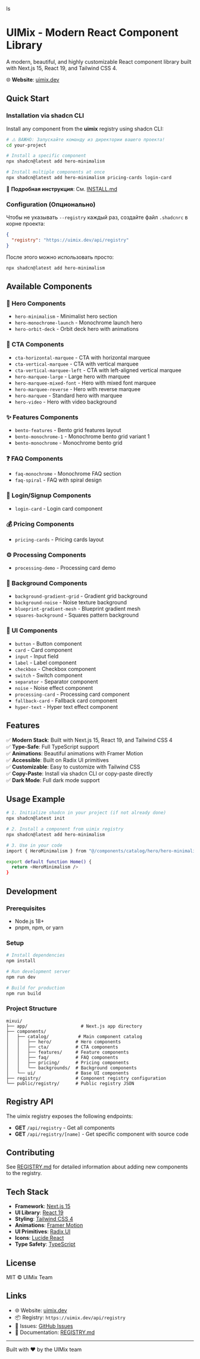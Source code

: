 ls
# UIMix - Modern React Component Library

A modern, beautiful, and highly customizable React component library built with Next.js 15, React 19, and Tailwind CSS 4.

🌐 **Website**: [uimix.dev](https://uimix.dev)

## Quick Start

### Installation via shadcn CLI

Install any component from the **uimix** registry using shadcn CLI:

```bash
# ⚠️ ВАЖНО: Запускайте команду из директории вашего проекта!
cd your-project

# Install a specific component
npx shadcn@latest add hero-minimalism

# Install multiple components at once
npx shadcn@latest add hero-minimalism pricing-cards login-card
```

📖 **Подробная инструкция**: См. [INSTALL.md](./INSTALL.md)

### Configuration (Опционально)

Чтобы не указывать `--registry` каждый раз, создайте файл `.shadcnrc` в корне проекта:

```json
{
  "registry": "https://uimix.dev/api/registry"
}
```

После этого можно использовать просто:
```bash
npx shadcn@latest add hero-minimalism
```

## Available Components

### 🎯 Hero Components
- `hero-minimalism` - Minimalist hero section
- `hero-monochrome-launch` - Monochrome launch hero
- `hero-orbit-deck` - Orbit deck hero with animations

### 📣 CTA Components
- `cta-horizontal-marquee` - CTA with horizontal marquee
- `cta-vertical-marquee` - CTA with vertical marquee
- `cta-vertical-marquee-left` - CTA with left-aligned vertical marquee
- `hero-marquee-large` - Large hero with marquee
- `hero-marquee-mixed-font` - Hero with mixed font marquee
- `hero-marquee-reverse` - Hero with reverse marquee
- `hero-marquee` - Standard hero with marquee
- `hero-video` - Hero with video background

### ✨ Features Components
- `bento-features` - Bento grid features layout
- `bento-monochrome-1` - Monochrome bento grid variant 1
- `bento-monochrome` - Monochrome bento grid

### ❓ FAQ Components
- `faq-monochrome` - Monochrome FAQ section
- `faq-spiral` - FAQ with spiral design

### 🔐 Login/Signup Components
- `login-card` - Login card component

### 💰 Pricing Components
- `pricing-cards` - Pricing cards layout

### ⚙️ Processing Components
- `processing-demo` - Processing card demo

### 🎨 Background Components
- `background-gradient-grid` - Gradient grid background
- `background-noise` - Noise texture background
- `blueprint-gradient-mesh` - Blueprint gradient mesh
- `squares-background` - Squares pattern background

### 🧱 UI Components
- `button` - Button component
- `card` - Card component
- `input` - Input field
- `label` - Label component
- `checkbox` - Checkbox component
- `switch` - Switch component
- `separator` - Separator component
- `noise` - Noise effect component
- `processing-card` - Processing card component
- `fallback-card` - Fallback card component
- `hyper-text` - Hyper text effect component

## Features

✅ **Modern Stack**: Built with Next.js 15, React 19, and Tailwind CSS 4  
✅ **Type-Safe**: Full TypeScript support  
✅ **Animations**: Beautiful animations with Framer Motion  
✅ **Accessible**: Built on Radix UI primitives  
✅ **Customizable**: Easy to customize with Tailwind CSS  
✅ **Copy-Paste**: Install via shadcn CLI or copy-paste directly  
✅ **Dark Mode**: Full dark mode support  

## Usage Example

```bash
# 1. Initialize shadcn in your project (if not already done)
npx shadcn@latest init

# 2. Install a component from uimix registry
npx shadcn@latest add hero-minimalism

# 3. Use in your code
import { HeroMinimalism } from "@/components/catalog/hero/hero-minimalism"

export default function Home() {
  return <HeroMinimalism />
}
```

## Development

### Prerequisites

- Node.js 18+ 
- pnpm, npm, or yarn

### Setup

```bash
# Install dependencies
npm install

# Run development server
npm run dev

# Build for production
npm run build
```

### Project Structure

```
mixui/
├── app/                    # Next.js app directory
├── components/
│   ├── catalog/           # Main component catalog
│   │   ├── hero/         # Hero components
│   │   ├── cta/          # CTA components
│   │   ├── features/     # Feature components
│   │   ├── faq/          # FAQ components
│   │   ├── pricing/      # Pricing components
│   │   └── backgrounds/  # Background components
│   └── ui/               # Base UI components
├── registry/             # Component registry configuration
└── public/registry/      # Public registry JSON
```

## Registry API

The uimix registry exposes the following endpoints:

- **GET** `/api/registry` - Get all components
- **GET** `/api/registry/[name]` - Get specific component with source code

## Contributing

See [REGISTRY.md](./REGISTRY.md) for detailed information about adding new components to the registry.

## Tech Stack

- **Framework**: [Next.js 15](https://nextjs.org/)
- **UI Library**: [React 19](https://react.dev/)
- **Styling**: [Tailwind CSS 4](https://tailwindcss.com/)
- **Animations**: [Framer Motion](https://www.framer.com/motion/)
- **UI Primitives**: [Radix UI](https://www.radix-ui.com/)
- **Icons**: [Lucide React](https://lucide.dev/)
- **Type Safety**: [TypeScript](https://www.typescriptlang.org/)

## License

MIT © UIMix Team

## Links

- 🌐 Website: [uimix.dev](https://uimix.dev)
- 📦 Registry: `https://uimix.dev/api/registry`
- 🐛 Issues: [GitHub Issues](https://github.com/larsen66/uimix/issues)
- 📖 Documentation: [REGISTRY.md](./REGISTRY.md)

---

Built with ❤️ by the UIMix team
